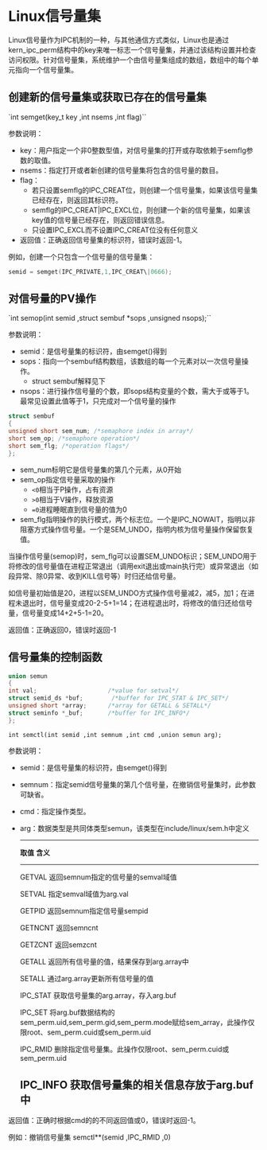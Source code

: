 # Linux信号量集 

Linux信号量作为IPC机制的一种，与其他通信方式类似，Linux也是通过kern_ipc_perm结构中的key来唯一标志一个信号量集，并通过该结构设置并检查访问权限。针对信号量集，系统维护一个由信号量集组成的数组，数组中的每个单元指向一个信号量集。


## 创建新的信号量集或获取已存在的信号量集

`int semget(key_t key ,int nsems ,int flag)``

参数说明：

* key：用户指定一个非0整数型值，对信号量集的打开或存取依赖于semflg参数的取值。
* nsems：指定打开或者新创建的信号量集将包含的信号量的数目。
* flag：
  * 若只设置semflg的IPC_CREAT位，则创建一个信号量集，如果该信号量集已经存在，则返回其标识符。
  * semflg的IPC_CREAT\|IPC_EXCL位，则创建一个新的信号量集，如果该key值的信号量已经存在，则返回错误信息。
  *  只设置IPC_EXCL而不设置IPC_CREAT位没有任何意义
* 返回值：正确返回信号量集的标识符，错误时返回-1。

例如，创建一个只包含一个信号量的信号量集：

```c
semid = semget(IPC_PRIVATE,1,IPC_CREAT\|0666);
```

## 对信号量的PV操作

`int semop(int semid ,struct sembuf *sops ,unsigned nsops);``

参数说明：
* semid：是信号量集的标识符，由semget()得到
* sops：指向一个sembuf结构数组，该数组的每一个元素对以一次信号量操作。
  * struct sembuf解释见下
* nsops：进行操作信号量的个数，即sops结构变量的个数，需大于或等于1。最常见设置此值等于1，只完成对一个信号量的操作


```c
struct sembuf
{
unsigned short sem_num; /*semaphore index in array*/
short sem_op; /*semaphore operation*/
short sem_flg; /*operation flags*/
};

```
* sem_num标明它是信号量集的第几个元素，从0开始
* sem_op指定信号量采取的操作
  * `<0`相当于P操作，占有资源
  * `>0`相当于V操作，释放资源
  * `=0`进程睡眠直到信号量的值为0
* sem_flg指明操作的执行模式，两个标志位。一个是IPC_NOWAIT，指明以非阻塞方式操作信号量。一个是SEM_UNDO，指明内核为信号量操作保留恢复值。

当操作信号量(semop)时，sem_flg可以设置SEM_UNDO标识；SEM_UNDO用于将修改的信号量值在进程正常退出（调用exit退出或main执行完）或异常退出（如段异常、除0异常、收到KILL信号等）时归还给信号量。

如信号量初始值是20，进程以SEM_UNDO方式操作信号量减2，减5，加1；在进程未退出时，信号量变成20-2-5+1=14；在进程退出时，将修改的值归还给信号量，信号量变成14+2+5-1=20。

返回值：正确返回0，错误时返回-1

##  信号量集的控制函数

```c
union semun
{
int val;                    /*value for setval*/
struct semid_ds *buf;        /*buffer for IPC_STAT & IPC_SET*/
unsigned short *array;      /*array for GETALL & SETALL*/
struct seminfo *_buf;       /*buffer for IPC_INFO*/
};
```


`int semctl(int semid ,int semnum ,int cmd ,union semun arg);`

参数说明：
* semid：是信号量集的标识符，由semget()得到
* semnum：指定semid信号量集的第几个信号量，在撤销信号量集时，此参数可缺省。
* cmd：指定操作类型。
* arg：数据类型是共同体类型semun，该类型在include/linux/sem.h中定义

  ----------------------------------------------------------------------------------------------------------------------------------
  **取值**    **含义**
  ----------- ----------------------------------------------------------------------------------------------------------------------
  GETVAL      返回semnum指定的信号量的semval域值

  SETVAL      指定semval域值为arg.val

  GETPID      返回semnum指定信号量sempid

  GETNCNT     返回semncnt

  GETZCNT     返回semzcnt

  GETALL      返回所有信号量的值，结果保存到arg.array中

  SETALL      通过arg.array更新所有信号量的值

  IPC_STAT    获取信号量集的arg.array，存入arg.buf

  IPC_SET     将arg.buf数据结构的sem_perm.uid,sem_perm.gid,sem_perm.mode赋给sem_array，此操作仅限root、sem_perm.cuid或sem_perm.uid

  IPC_RMID    删除指定信号量集。此操作仅限root、sem_perm.cuid或sem_perm.uid

  IPC_INFO    获取信号量集的相关信息存放于arg.buf中
  ----------------------------------------------------------------------------------------------------------------------------------

返回值：正确时根据cmd的的不同返回值或0，错误时返回-1。

例如：撤销信号量集 semctl**(semid ,IPC_RMID ,0)
